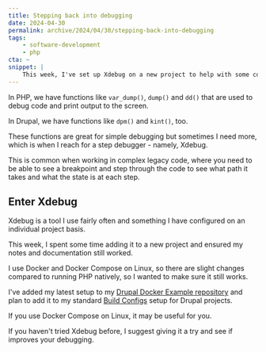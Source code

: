 ```yaml
---
title: Stepping back into debugging
date: 2024-04-30
permalink: archive/2024/04/30/stepping-back-into-debugging
tags:
    - software-development
    - php
cta: ~
snippet: |
    This week, I've set up Xdebug on a new project to help with some complicated debugging.
---
```


In PHP, we have functions like `var_dump()`, `dump()` and `dd()` that are used to debug code and print output to the screen.

In Drupal, we have functions like `dpm()` and `kint()`, too.

These functions are great for simple debugging but sometimes I need more, which is when I reach for a step debugger - namely, Xdebug.

This is common when working in complex legacy code, where you need to be able to see a breakpoint and step through the code to see what path it takes and what the state is at each step.

## Enter Xdebug

Xdebug is a tool I use fairly often and something I have configured on an individual project basis.

This week, I spent some time adding it to a new project and ensured my notes and documentation still worked.

I use Docker and Docker Compose on Linux, so there are slight changes compared to running PHP natively, so I wanted to make sure it still works.

I've added my latest setup to my [Drupal Docker Example repository][repo] and plan to add it to my standard [Build Configs] setup for Drupal projects.

If you use Docker Compose on Linux, it may be useful for you.

If you haven't tried Xdebug before, I suggest giving it a try and see if improves your debugging.

[build configs]: {{site.url}}/build-configs
[repo]: https://github.com/opdavies/docker-example-drupal
